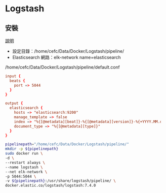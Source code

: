# Logstash

## 安裝

[說明](https://www.elastic.co/guide/en/logstash/current/docker-config.html)

- 設定目錄：/home/cefc/Data/Docker/Logstash/pipeline/
- Elasticsearch 網路：elk-network name=elasticsearch

/home/cefc/Data/Docker/Logstash/pipeline/default.conf

```conf
input {
  beats {
    port => 5044
  }
}

output {
  elasticsearch {
    hosts => "elasticsearch:9200"
    manage_template => false
    index => "%{[@metadata][beat]}-%{[@metadata][version]}-%{+YYYY.MM.dd}" 
    document_type => "%{[@metadata][type]}" 
  }
}
```

```sh
pipelinepath="/home/cefc/Data/Docker/Logstash/pipeline/"
mkdir -p ${pipelinepath}
sudo docker run \
-d \
--restart always \
--name logstash \
--net elk-network \
-p 5044:5044 \
-v ${pipelinepath}:/usr/share/logstash/pipeline/ \
docker.elastic.co/logstash/logstash:7.4.0
```
